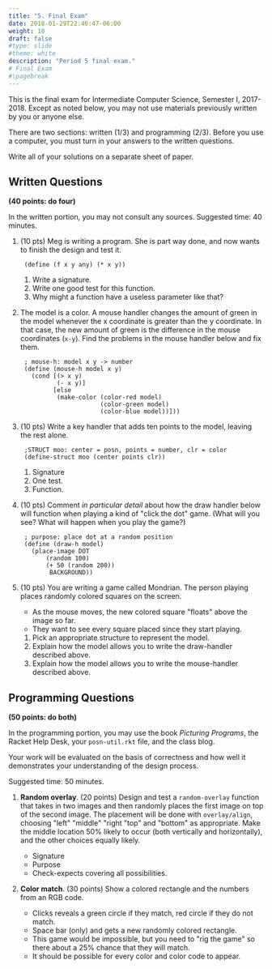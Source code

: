 ```yaml
---
title: "5. Final Exam"
date: 2018-01-29T22:46:47-06:00
weight: 10
draft: false
#type: slide
#theme: white
description: "Period 5 final exam."
# Final Exam 
#\pagebreak
---
```


This is the final exam for Intermediate Computer Science, Semester I,
2017-2018. Except as noted below, you may not use materials previously
written by you or anyone else.

There are two sections: written (1/3) and programming (2/3). Before
you use a computer, you must turn in your answers to the written questions.

Write all of your solutions on a separate sheet of paper. 

## Written Questions 

**(40 points: do four)**

In the written portion, you may not consult any sources. Suggested
time: 40 minutes.

1. (10 pts) Meg is writing a program. She is part way done, and now
wants to finish the design and test it.

        (define (f x y any) (* x y))

     1. Write a signature.
     2. Write one good test for this function.
     3. Why might a function have a useless parameter like that?

2. The model is a color. A mouse handler changes the amount of green
in the model whenever the x coordinate is greater than the y
coordinate. In that case, the new amount of green is the difference in
the mouse coordinates (`x-y`). Find the problems in the mouse handler
below and fix them.

        ; mouse-h: model x y -> number
        (define (mouse-h model x y)
          (cond [(> x y)
                 (- x y)]
                [else
                 (make-color (color-red model) 
                             (color-green model) 
                             (color-blue model))]))

3. (10 pts) Write a key handler that adds ten points to the model,
   leaving the rest alone.

        ;STRUCT moo: center = posn, points = number, clr = color
        (define-struct moo (center points clr))
        
    1. Signature
    2. One test.
    3. Function.


4. (10 pts)
Comment _in particular detail_ about how the draw handler below will
function when playing a kind of "click the dot" game. (What will you see? What will happen when you play the game?)

        ; purpose: place dot at a random position
        (define (draw-h model)
          (place-image DOT 
              (random 100)
              (+ 50 (random 200))
               BACKGROUND))

5. (10 pts) You are writing a game called Mondrian. The person playing
places randomly colored squares on the screen. 

    * As the mouse moves, the new colored square "floats" above the 
    image so far. 
    * They want to see every square placed since they start playing.

    1. Pick an appropriate structure to represent the model.
    2. Explain how the model allows you to write the draw-handler
       described above.
    3. Explain how the model allows you to write the mouse-handler
       described above.

## Programming Questions 

**(50 points: do both)**

In the programming portion, you may use the book _Picturing Programs_,
the Racket Help Desk, your `posn-util.rkt` file, and the class blog. 

Your work will be evaluated on the basis of correctness and how well
it demonstrates your understanding of the design process.

Suggested time: 50 minutes. 

1. **Random overlay**. (20 points) Design and test a `random-overlay` function
   that takes in two images and then randomly places the first image
   on top of the second image. The placement will be done with
   `overlay/align`, choosing "left" "middle" "right "top" and "bottom"
   as appropriate. Make the middle location 50% likely to occur (both
   vertically and horizontally), and the other choices equally likely.

   * Signature
   * Purpose
   * Check-expects covering all possibilities.
   
2. **Color match**. (30 points) Show a colored rectangle and the numbers from an
   RGB code. 
   
   * Clicks reveals a green circle if they match, red circle if they do not match.
   * Space bar (only) and gets a new randomly colored rectangle. 
   * This game would be impossible, but
   you need to "rig the game" so there about a 25% chance that they
   will match. 
   * It should be possible for every color and color code to
   appear. 
